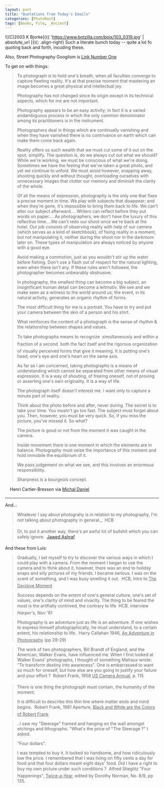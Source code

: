 ```yaml
---
layout: post
title: "Quotations from Today's Emails"
categories: [PhotoRant]
tags: [Books, Film, _Ancient]
---
```


![(C)2003 K Bjorke]({{ 'https://www.botzilla.com/bpix/103_0319.jpg' | absolute_url }}){: .align-right}
Such a literate bunch today -- quite a lot fo quoting back and forth, incuding these.

Also, Street Photography Googlism is <a href="http://www.googlism.com/index.htm?ism=street+photography&type=2">Link Number One</a>

To get on with things:

> To photograph is to hold one's breath, when all faculties converge to  capture fleeting reality. It's at that precise moment that mastering an  image becomes a great physical and intellectual joy.
> 
> Photography has not changed since its origin except in its technical aspects, which for me are not important.

<!--more-->

> Photography appears to be an easy activity; in fact it is a varied andambiguous process in which the only common denominator among its  practitioners is in the instrument.
>
> Photographers deal in things which are continually vanishing and when  they have vanished there is no contrivance on earth which can make them come back again.
>
> Reality offers us such wealth that we must cut some of it out on the spot, simplify. The question is, do we always cut out what we should?  While we're working, we must be conscious of what we're doing. Sometimes we have the feeling that we've taken a great photo, and yet we continue to unfold. We must avoid however, snapping away, shooting quickly and without thought, overloading ourselves with unnecessary images that clutter our memory and diminish the clarity of the whole.
> 
> Of all the means of expression, photography is the only one that fixes a precise moment in time. We play with subjects that disappear; and when they're gone, it's impossible to bring them back to life. We can't alter our subject afterward.... Writers can reflect before they put words on paper.... As photographers, we don't have the luxury of this reflective time....We can't redo our shoot once we're back at the hotel. Our job consists of observing reality with help of our camera (which serves as a kind of sketchbook), of fixing reality in a moment, but not manipulating it, neither during the shoot nor in the darkroom later on. These types of manipulation are always noticed by anyone with a good eye.
> 
> Avoid making a commotion, just as you wouldn't stir up the water before fishing. Don't use a flash out of respect for the natural lighting, even when there isn't any. If these rules aren't followed, the photographer becomes unbearably obstrusive.
> 
> In photography, the smallest thing can become a big subject, an insignificant human detail can become a leitmotiv. We see and we make seen as a witness to the world around us; the event, in its natural activity, generates an organic rhythm of forms. 
> 
> The most difficult thing for me is a portrait. You have to try and put your camera between the skin of a person and his shirt.
> 
> What reinforces the content of a photograph is the sense of rhythm &amp; the relationship between shapes and values.
> 
> To take photographs means to recognize &#151; simultaneously and within a fraction of a second &#151; both the fact itself and the rigorous organization of visually perceived forms that give it meaning. It is putting one's head, one's eye and one's heart on the same axis. 
> 
> As far as I am concerned, taking photographs is a means of understanding which cannot be separated from other means of visual expression. It is a way of shouting, of freeing oneself, not of proving or asserting one's own originality. It is a way of life.
> 
> The photograph itself doesn't interest me. I want only to capture a minute part of reality. 
>  
> Think about the photo before and after, never during. The secret is to take your time. You mustn't go too fast. The subject must forget about you. Then, however, you must be very quick. So, if you miss the picture, you've missed it. So what?
> 
> The picture is good or not from the moment it was caught in the camera. 
> 
> Inside movement there is one moment in which the elements are in balance. Photography must seize the importance of this moment and hold immobile the equilibrium of it.
> 
> We pass judgement on what we see, and this involves an enormous responsibility.
> 
> Sharpness is a bourgeois concept. 

&nbsp;&nbsp;&nbsp;&#151; Henri Cartier-Bresson via <a href="http://www.640x480.net/">Michal Daniel</a>

<hr>

And...

> Whatever I say about photograhy is in relation to my photography, I'm not talking about photography in general._ &#151; HCB

> Or, to put it another way, there's an awful lot of bullshit which you can safely ignore. &#151; <a href="http://www.cupidity.f9.co.uk/Photos/">Jawed Ashraf</a>

And these from Luis:

> Gradually, I set myself to try to discover the various ways in which I could play with a camera. From the moment I began to use the camera and to think about it, however, there was an end to holiday snaps and silly pictures of my friends. I became serious. I was on the scent of something, and I was busy smelling it out.  &#151; HCB, Intro to <u>The Decisive Moment</u>

> Success depends on the extent of one's general culture, one's set of values, one's clarity of mind and vivacity. The thing to be feared the most is the artifially contrived, the contrary to life &#151; HCB, interview <i>Harper's,</i> Nov '61

> Photography is an adventure just as life is an adventure. If one wishes to express himself photographically, he must understand, to a certain extent, his relationship to life.  &#151; Harry Callahan 1946, <u>An Adventure in Photography</u> (pp 28-29)

> The work of two photographers, Bill Brandt of England, and the American, Walker Evans, have influenced me. When I first looked at Walker Evans' photographs, I thought of something Malraux wrote: "To transform destiny into awareness". One is embarrassed to want so much for oneself, but how else are you going to justify your failure and your effort ?  &#151; Robert Frank, 1958 <u>US Camera Annual</u>, p. 115

> There is one thing the photograph must contain, the humanity of the moment.
>
> It is difficult to describe this thin line where matter ends and mind begins.  &#151; Robert Frank, 1961 Aperture, <u>Black and White are the Colors of Robert Frank</u>

> ..I saw my "Steerage"  framed and hanging on the wall amongst etchings and lithographs. "What's the price of "The Steerage ?" I asked.
> 
> "Four dollars".
>
> I was tempted to buy it. It looked so handsome, and how ridiculously low the price. I remembered that I was living on fifty cents a day for food and that four dollars meant eight days' food. Did I have a right to buy my own picture under such conditions ?  &#151; Alfred Stieglitz  "Four Happenings", <u>Twice-a-Year</u>, edited by Dorothy Norman, No. 8/9, pp 135.

